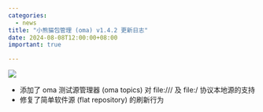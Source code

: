 ```yaml
---
categories:
  - news
title: "小熊猫包管理 (oma) v1.4.2 更新日志"
date: 2024-08-08T12:00:00+08:00
important: true

---
```

![](/assets/oma/oma-slim.png)

- 添加了 oma 测试源管理器 (oma topics) 对 file:/// 及 file:/ 协议本地源的支持
- 修复了简单软件源 (flat repository) 的刷新行为
